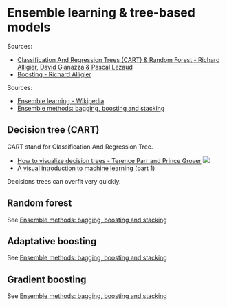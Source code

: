 # Ensemble learning & tree-based models

Sources:
- [Classification And Regression Trees (CART) & Random Forest - Richard Alligier, David Gianazza & Pascal Lezaud](https://drive.google.com/file/d/1xLjTAIVdgg8JzafrBdmoyV1uf9Shrb1J/view)
- [Boosting - Richard Alligier](https://drive.google.com/file/d/1IlcZtYOc0gwB8qAWvIhVRwiJG9TeoTrm/view)

Sources:
- [Ensemble learning - Wikipedia](https://en.wikipedia.org/wiki/Ensemble_learning)
- [Ensemble methods: bagging, boosting and stacking](https://towardsdatascience.com/ensemble-methods-bagging-boosting-and-stacking-c9214a10a205)

## Decision tree (CART)

CART stand for Classification And Regression Tree.

- [How to visualize decision trees - Terence Parr and Prince Grover](https://explained.ai/decision-tree-viz/)
  ![](https://explained.ai/decision-tree-viz/images/samples/wine-TD-2.svg)
- [A visual introduction to machine learning (part 1)](http://www.r2d3.us/visual-intro-to-machine-learning-part-1/)

Decisions trees can overfit very quickly. 

## Random forest 

See [Ensemble methods: bagging, boosting and stacking](https://towardsdatascience.com/ensemble-methods-bagging-boosting-and-stacking-c9214a10a205)

## Adaptative boosting

See [Ensemble methods: bagging, boosting and stacking](https://towardsdatascience.com/ensemble-methods-bagging-boosting-and-stacking-c9214a10a205)

## Gradient boosting

See [Ensemble methods: bagging, boosting and stacking](https://towardsdatascience.com/ensemble-methods-bagging-boosting-and-stacking-c9214a10a205)

